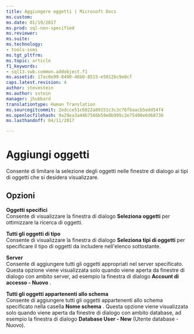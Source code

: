 ```yaml
---
title: Aggiungere oggetti | Microsoft Docs
ms.custom: 
ms.date: 01/19/2017
ms.prod: sql-non-specified
ms.reviewer: 
ms.suite: 
ms.technology:
- tools-ssms
ms.tgt_pltfrm: 
ms.topic: article
f1_keywords:
- sql13.swb.common.addobject.f1
ms.assetid: 17ac0e99-8490-46b0-8515-e5012bc9e0cf
caps.latest.revision: 4
author: stevestein
ms.author: sstein
manager: jhubbard
translationtype: Human Translation
ms.sourcegitcommit: 2edcce51c6822a89151c3c3c76fbaacb5edd54f4
ms.openlocfilehash: 9a29ea3a44b7566b59e0b995c2e75490e6d68736
ms.lasthandoff: 04/11/2017

---
```

# <a name="add-objects"></a>Aggiungi oggetti
Consente di limitare la selezione degli oggetti nelle finestre di dialogo ai tipi di oggetti che si desidera visualizzare.  
  
## <a name="options"></a>Opzioni  
**Oggetti specifici**  
Consente di visualizzare la finestra di dialogo **Seleziona oggetti** per ottimizzare la ricerca di oggetti.  
  
**Tutti gli oggetti di tipo**  
Consente di visualizzare la finestra di dialogo **Seleziona tipi di oggetti** per specificare il tipo di oggetti da includere nell'elenco sottostante.  
  
**Server** *<servername>*  
Consente di aggiungere tutti gli oggetti appropriati nel server specificato. Questa opzione viene visualizzata solo quando viene aperta da finestre di dialogo con ambito server, ad esempio la finestra di dialogo **Account di accesso - Nuovo** .  
  
**Tutti gli oggetti appartenenti allo schema**  
Consente di aggiungere tutti gli oggetti appartenenti allo schema specificato nella casella **Nome schema** . Questa opzione viene visualizzata solo quando viene aperta da finestre di dialogo con ambito database, ad esempio la finestra di dialogo **Database User - New** (Utente database - Nuovo).  
  

